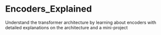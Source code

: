 # Encoders_Explained
Understand the transformer architecture by learning about encoders with detailed explanations on the architecture and a mini-project
